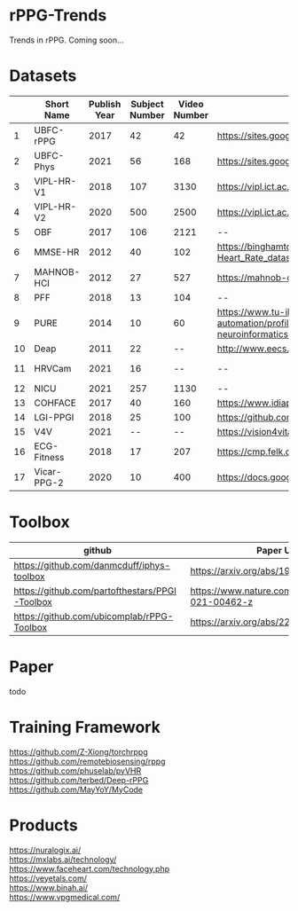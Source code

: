 # rPPG-Trends
Trends in rPPG. Coming soon...

# Datasets
|     | Short Name |Publish Year| Subject Number | Video Number | Official Website                                                                                                                                                                                                                                                                 | Download URL                                                | Paper URL                                                             |
|-----|------------|-------------|----------------|--------------|----------------------------------------------------------------------------------------------------------------------------------------------------------------------------------------------------------------------------------------------------------------------------------|-------------------------------------------------------------|-----------------------------------------------------------------------|
| 1   | UBFC-rPPG  |2017| 42             | 42           | https://sites.google.com/view/ybenezeth/ubfcrppg                                                                                                                                                                                                                                 | apply                                                       | https://www.sciencedirect.com/science/article/abs/pii/S0167865517303860 |
| 2   | UBFC-Phys  |2021| 56             | 168          | https://sites.google.com/view/ybenezeth/ubfc-phys                                                                                                                                                                                                                                | https://ieee-dataport.org/open-access/ubfc-phys-2           |https://ieeexplore.ieee.org/document/9346017|
| 3   | VIPL-HR-V1 |2018| 107            | 3130         | https://vipl.ict.ac.cn/resources/databases/201811/t20181129_32716.html                                                                                                                                                                                                           | apply                                                       |https://arxiv.org/abs/1810.04927v2|
| 4   | VIPL-HR-V2 |  2020         | 500            | 2500         | https://vipl.ict.ac.cn/resources/databases/202007/t20200714_32718.html                                                                                                                                                                                                           | apply                                                       |https://arxiv.org/abs/2003.11756|
| 5   | OBF           |2017| 106            | 2121         | --                                                                                                                                                                                                                                                                               | apply                                                       |https://ieeexplore.ieee.org/document/8373836|
| 6   |  MMSE-HR          |2012| 40             | 102          | https://binghamton.technologypublisher.com/tech/MMSE-HR_dataset_(Multimodal_Spontaneous_Expression-Heart_Rate_dataset)                                                                                                                                                           | apply                                                       |https://ieeexplore.ieee.org/document/7780743|
| 7   |   MAHNOB-HCI         |2012| 27             | 527          | https://mahnob-db.eu/hci-tagging/                                                                                                                                                                                                                                                | apply                                                       |https://ieeexplore.ieee.org/document/5975141|
| 8   |  PFF          |2018| 13             | 104          | --                                                                                                                                                                                                                                                                               | apply                                                       |https://ieeexplore.ieee.org/document/8272721|
| 9   |  PURE          |2014| 10             | 60           | https://www.tu-ilmenau.de/en/university/departments/department-of-computer-science-and-automation/profile/institutes-and-groups/institute-of-computer-and-systems-engineering/group-for-neuroinformatics-and-cognitive-robotics/data-sets-code/pulse-rate-detection-dataset-pure | apply                                                       |https://ieeexplore.ieee.org/document/6926392|
| 10  |  Deap          |2011| 22             | --           | http://www.eecs.qmul.ac.uk/mmv/datasets/deap/                                                                                                                                                                                                                                    | http://www.eecs.qmul.ac.uk/mmv/datasets/deap/download.html  |https://ieeexplore.ieee.org/abstract/document/5871728|
| 11  |  HRVCam          |2021| 16             | --           | --                                                                                                                                                                                                                                                                               | https://rice.app.box.com/s/noy6vn7k5g5bfvl9o6ekcjmgc9ng4yel | https://www.spiedigitallibrary.org/journals/journal-of-biomedical-optics/volume-26/issue-02/022707/HRVCam-robust-camera-based-measurement-of-heart-rate-variability/10.1117/1.JBO.26.2.022707.full?SSO=1&tab=ArticleLink|
| 12  |  NICU          |2021| 257            | 1130         | --                                                                                                                                                                                                                                                                               | apply                                                       |https://www.sciencedirect.com/science/article/abs/pii/S0952197621002955?via%3Dihub|
| 13  |  COHFACE   |2017| 40             | 160          |https://www.idiap.ch/en/dataset/cohface|https://zenodo.org/record/4081054#.Y5miz9JBzJU|https://github.com/bioidiap/bob.db.cohface https://arxiv.org/abs/1709.00962|
| 14  |LGI-PPGI|2018|25|100|https://github.com/partofthestars/LGI-PPGI-DB|https://github.com/partofthestars/LGI-PPGI-DB|https://openaccess.thecvf.com/content_cvpr_2018_workshops/papers/w27/Pilz_Local_Group_Invariance_CVPR_2018_paper.pdf|
| 15  |V4V|2021|--|--|https://vision4vitals.github.io/|https://vision4vitals.github.io/v4v_dataset.html|https://arxiv.org/abs/2109.10471|
|16|ECG-Fitness|2018|17|207|https://cmp.felk.cvut.cz/~spetlrad/ecg-fitness/|apply|https://cmp.felk.cvut.cz/~spetlrad/ecg-fitness/visual-heart-rate.pdf|
|17|Vicar-PPG-2|2020|10|400|https://docs.google.com/forms/d/e/1FAIpQLScwnW_D5M4JVovPzpxA0Bf1ZCTaG5vh7sYu48I0MVSpgltvdw/viewform|apply|https://arxiv.org/abs/2012.15846|
# Toolbox
|github| Paper URL                                          |
|---|----------------------------------------------------|
|https://github.com/danmcduff/iphys-toolbox| https://arxiv.org/abs/1901.04366                   |
|https://github.com/partofthestars/PPGI-Toolbox| https://www.nature.com/articles/s41746-021-00462-z |
|https://github.com/ubicomplab/rPPG-Toolbox| https://arxiv.org/abs/2210.00716                   |

# Paper
todo

# Training Framework
https://github.com/Z-Xiong/torchrppg \
https://github.com/remotebiosensing/rppg \
https://github.com/phuselab/pyVHR \
https://github.com/terbed/Deep-rPPG \
https://github.com/MayYoY/MyCode

# Products
https://nuralogix.ai/ \
https://mxlabs.ai/technology/ \
https://www.faceheart.com/technology.php \
https://veyetals.com/ \
https://www.binah.ai/ \
https://www.vpgmedical.com/ 
